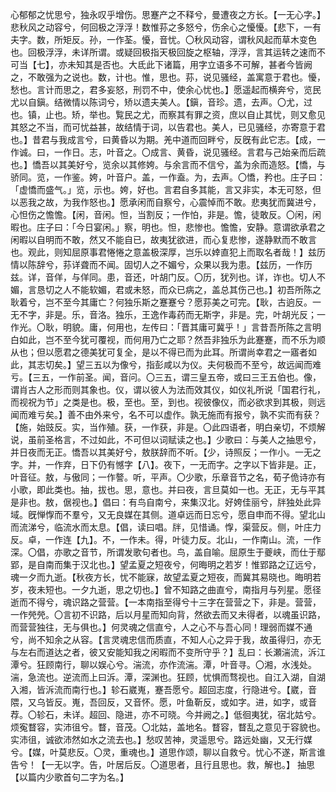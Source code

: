 <!-- { "loadSidebar": true } -->
心郁郁之忧思兮，独永叹乎增伤。思蹇产之不释兮，曼遭夜之方长。【一无心字。】悲秋风之动容兮，何回极之浮浮！数惟荪之多怒兮，伤余心之懮懮。【悲下，一有夫字。数，所矩反。孙，一作荃。懮，音忧。〇秋风动容，谓秋风起而草木变色也。回极浮浮，未详所谓。或疑回极指天极回旋之枢轴，浮浮，言其运转之速而不可当【七】，亦未知其是否也。大氐此下诸篇，用字立语多不可解，甚者今皆阙之，不敢强为之说也。数，计也。惟，思也。荪，说见骚经，盖寓意于君也。懮，愁也。言计而思之，君多妄怒，刑罚不中，使余心忧也。】愿遥起而横奔兮，览民尤以自鎭。结微情以陈词兮，矫以遗夫美人。【鎭，音珍。遗，去声。〇尤，过也。镇，止也。矫，举也。覧民之尤，而察其有罪之资，庶以自止其忧，则又愈见其怒之不当，而可忧益甚，故结情于词，以告君也。美人，已见骚经，亦寄意于君也。】昔君与我成言兮，曰黄昏以为期。羌中道而回畔兮，反旣有此它志。【成，一作诚。曰，一作日。志，叶音之。〇成言、黄昏，说见骚经。言君与己始亲而后疏也。】憍吾以其美好兮，览余以其修姱。与余言而不信兮，盖为余而造怒。【憍，与骄同。览，一作鉴。姱，叶音户。盖，一作盍。为，去声。〇憍，矜也。庄子曰：「虚憍而盛气。」览，示也。姱，好也。言君自多其能，言又非实，本无可怒，但以恶我之故，为我作怒也。】愿承闲而自察兮，心震悼而不敢。悲夷犹而冀进兮，心怛伤之憺憺。【闲，音闲。怛，当割反；一作怕，非是。憺，徒敢反。〇闲，闲暇也。庄子曰：「今日宴闲。」察，明也。怛，悲惨也。憺憺，安静。意谓欲承君之闲暇以自明而不敢，然又不能自已，故夷犹欲进，而心复悲惨，遂静默而不敢言也。观此，则知屈原事君惓惓之意盖极深厚，岂乐以婞直犯上而取名者哉！】兹历情以陈辞兮，荪详聋而不闻。固切人之不媚兮，众果以我为患。【兹历，一作历兹。详，音佯，与佯同。患，音还，叶胡门反。〇历，犹列也。详，诈也。切人不媚，言恳切之人不能软媚，君或未怒，而众已病之，盖总其伤己也。】初吾所陈之耿着兮，岂不至今其庸亡？何独乐斯之蹇蹇兮？愿荪美之可完。【耿，古逈反。一无不字，非是。乐，音洛。独乐，王逸作毒药而无斯字，非是。完，叶胡光反；一作光。〇耿，明貌。庸，何用也，左传曰：「晋其庸可冀乎！」言昔吾所陈之言明白如此，岂不至今犹可覆视，而何用乃亡之耶？然吾非独乐为此蹇蹇，而不乐为顺从也；但以愿君之德美犹可复全，是以不得已而为此耳。所谓尚幸君之一寤者如此，其志切矣。】望三五以为像兮，指彭咸以为仪。夫何极而不至兮，故远闻而难亏。【三五，一作前圣。闻，音问。〇三五，谓三皇五帝，或曰三王五伯也。像，谓肖古人之形而则其象也。仪，谓以彼人为法而效其仪，如仪礼所说「国君行礼，而视祝为节」之类是也。极，至也。至，到也。视彼像仪，而必欲求到其极，则远闻而难亏矣。】善不由外来兮，名不可以虚作。孰无施而有报兮，孰不实而有获？【施，始豉反。实，当作殖。获，一作获，非是。〇此四语者，明白亲切，不烦解说，虽前圣格言，不过如此，不可但以词赋读之也。】少歌曰：与美人之抽思兮，并日夜而无正。憍吾以其美好兮，敖朕辞而不听。【少，诗照反；一作小。一无之字。并，一作弃，日下仍有憾字【八】。夜下，一无而字。之字以下皆非是。正，叶音征。敖，与傲同；一作謷。听，平声。〇少歌，乐章音节之名，荀子佹诗亦有小歌，即此类也。抽，拔也。思，意也。并曰夜，言旦莫如一也。无正，无与平其是非也。敖，倨视也。】倡曰：有鸟自南兮，来集汉北。好姱佳丽兮，牉独处此异域。旣惮惸而不羣兮，又无良媒在其侧。道卓远而日忘兮，愿自申而不得。望北山而流涕兮，临流水而太息。【倡，读曰唱。牉，见惜诵。惸，渠营反。侧，叶庄力反。卓，一作连【九】。不，一作未。得，叶徒力反。北山，一作南山。流，一作深。〇倡，亦歌之音节，所谓发歌句者也。鸟，盖自喻。屈原生于夔峡，而仕于鄢郢，是自南而集于汉北也。】望孟夏之短夜兮，何晦明之若岁！惟郢路之辽远兮，魂一夕而九逝。【秋夜方长，忧不能寐，故望孟夏之短夜，而冀其易晓也。晦明若岁，夜未短也。一夕九逝，思之切也。】曾不知路之曲直兮，南指月与列星。愿径逝而不得兮，魂识路之营营。【一本南指至得兮十三字在营营之下，非是。营营，一作焭焭。〇言初不识路，后以月星而知向背，然欲去而又未得者，以魂虽识路，而营营独往，无与俱也。】何灵魂之信直兮，人之心不与吾心同！理弱而媒不通兮，尚不知余之从容。【言灵魂忠信而质直，不知人心之异于我，故虽得归，亦无与左右而道达之者，彼又安能知我之闲暇而不变所守乎？】乱曰：长瀬湍流，泝江潭兮。狂顾南行，聊以娱心兮。湍流，亦作流湍。潭，叶音寻。〇湘，水浅处。湍，急流也。逆流而上曰泝。潭，深渊也。狂顾，忧惧而骛视也。自江入湖，自湖入湘，皆泝流而南行也。】轸石崴嵬，蹇吾愿兮。超回志度，行隐进兮。【崴，音隈，又乌皆反。嵬，吾回反，又音怀。愿，叶鱼靳反，或如字。进，如字，或音荐。〇轸石，未详。超回、隐进，亦不可晓。今并阙之。】低徊夷犹，宿北姑兮。烦寃瞀容，实沛徂兮。瞀，音茂。〇北姑，盖地名。瞀容，瞀乱之意见于容貌也。实沛徂，诚欲沛然如水之流去也。】愁叹苦神，灵遥思兮。路远处幽，又无行媒兮。【媒，叶莫悲反。〇灵，重魂也。】道思作颂，聊以自救兮。忧心不遂，斯言谁告兮！【一无以字。告，叶居后反。〇道思者，且行且思也。救，解也。】
抽思【以篇内少歌首句二字为名。】
